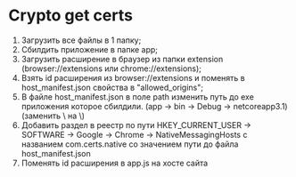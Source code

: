 # Crypto get certs
1) Загрузить все файлы в 1 папку;
2) Сбилдить приложение в папке app;
3) Загрузить расширение в браузер из папки extension (browser://extensions или chrome://extensions);
4) Взять id расширения из browser://extensions и поменять в host_manifest.json свойства в "allowed_origins";
5) В файле host_manifest.json в поле path изменить путь до exe приложения которое сбилдили. (app -> bin -> Debug -> netcoreapp3.1) (заменить \ на \\\)
6) Добавить раздел в реестр по пути HKEY_CURRENT_USER -> SOFTWARE -> Google -> Chrome -> NativeMessagingHosts с названием com.certs.native со значением пути до файла host_manifest.json
7) Поменять id расширения в app.js на хосте сайта
